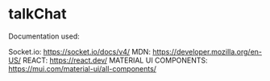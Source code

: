 # talkChat

Documentation used:

Socket.io: https://socket.io/docs/v4/
MDN: https://developer.mozilla.org/en-US/
REACT: https://react.dev/
MATERIAL UI COMPONENTS: https://mui.com/material-ui/all-components/